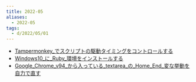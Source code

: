 ```yaml
---
title: 2022-05
aliases:
  - 2022-05
tags:
  - d/2022/05/01
---
```



- [Tampermonkey_でスクリプトの駆動タイミングをコントロールする](05/Tampermonkey_でスクリプトの駆動タイミングをコントロールする.md)
- [Windows10_に_Ruby_環境をインストールする](05/Windows10_に_Ruby_環境をインストールする.md)
- [Google_Chrome_v94_から入っている_textarea_の_Home_End_変な挙動を自力で直す](05/Google_Chrome_v94_から入っている_textarea_の_Home_End_変な挙動を自力で直す.md)

